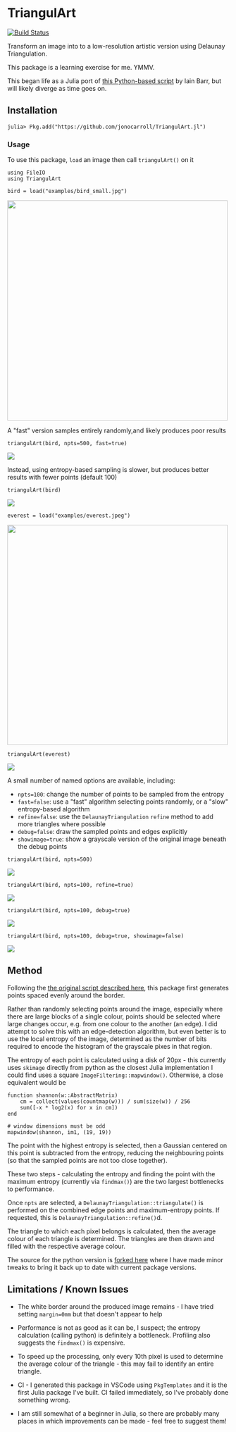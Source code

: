 # TriangulArt

[![Build Status](https://github.com/jonocarroll/TriangulArt.jl/actions/workflows/CI.yml/badge.svg?branch=main)](https://github.com/jonocarroll/TriangulArt.jl/actions/workflows/CI.yml?query=branch%3Amain)

Transform an image into to a low-resolution artistic version using Delaunay Triangulation.

This package is a learning exercise for me. YMMV.

This began life as a Julia port of 
[this Python-based script](https://www.degeneratestate.org/posts/2017/May/24/images-to-triangles/) 
by Iain Barr, but will likely diverge as time goes on.

## Installation

```
julia> Pkg.add("https://github.com/jonocarroll/TriangulArt.jl")
```

### Usage

To use this package, `load` an image then call `triangulArt()` on it

```
using FileIO
using TriangulArt

bird = load("examples/bird_small.jpg")
```

<img src="examples/bird_small.jpg" width="500">

A "fast" version samples entirely randomly,and likely produces poor results

```
triangulArt(bird, npts=500, fast=true)
```

![](examples/tri_bird_fast.svg)

Instead, using entropy-based sampling is slower, but produces better results 
with fewer points (default 100)

```
triangulArt(bird)
```

![](examples/tri_bird_small.svg)


```
everest = load("examples/everest.jpeg")
```

<img src="examples/everest.jpeg" width="500">

```
triangulArt(everest)
```

![](examples/tri_everest.svg)

A small number of named options are available, including:

* `npts=100`: change the number of points to be sampled from the entropy
* `fast=false`: use a "fast" algorithm selecting points randomly, or a "slow" 
entropy-based algorithm
* `refine=false`: use the `DelaunayTriangulation` `refine` method to add more 
triangles where possible
* `debug=false`: draw the sampled points and edges explicitly
* `showimage=true`: show a grayscale version of the original image beneath the 
debug points

```
triangulArt(bird, npts=500)
```

![](examples/tri_bird_small_500.svg)

```
triangulArt(bird, npts=100, refine=true)
```

![](examples/tri_bird_small_100_refine.svg)

```
triangulArt(bird, npts=100, debug=true)
```

![](examples/tri_bird_small_debug.svg)

```
triangulArt(bird, npts=100, debug=true, showimage=false)
```

![](examples/tri_bird_small_debug_noimage.svg)

## Method

Following the [the original script described here](https://www.degeneratestate.org/posts/2017/May/24/images-to-triangles/), 
this package first generates points spaced evenly around the border.

Rather than randomly selecting points around the image, especially where there are 
large blocks of a single colour, points should be selected where large changes occur, 
e.g. from one colour to the another (an edge). I did attempt to solve this with an 
edge-detection algorithm, but even better is to use the local entropy of the image, 
determined as the number of bits required to encode the histogram of the grayscale 
pixes in that region.

The entropy of each point is calculated using a disk of 20px - this currently uses 
`skimage` directly from python as the closest Julia implementation I could find uses a 
square `ImageFiltering::mapwindow()`. Otherwise, a close equivalent would be

```
function shannon(w::AbstractMatrix)
    cm = collect(values(countmap(w))) / sum(size(w)) / 256
    sum([-x * log2(x) for x in cm])
end

# window dimensions must be odd
mapwindow(shannon, im1, (19, 19))
```

The point with the highest entropy is selected, then a Gaussian centered on 
this point is subtracted from the entropy, reducing the neighbouring points 
(so that the sampled points are not too close together).

These two steps - calculating the entropy and finding the point with the 
maximum entropy (currently via `findmax()`) are the two largest bottlenecks 
to performance.

Once `npts` are selected, a `DelaunayTriangulation::triangulate()` is performed 
on the combined edge points and maximum-entropy points. If requested, this is 
`DelaunayTriangulation::refine()`d.

The triangle to which each pixel belongs is calculated, then the average colour 
of each triangle is determined. The triangles are then drawn and filled with the 
respective average colour.

The source for the python version is [forked here](https://github.com/jonocarroll/images-to-triangles) where I have made minor tweaks to bring it back up to date with current package versions.

## Limitations / Known Issues

* The white border around the produced image remains - I have tried setting 
`margin=0mm` but that doesn't appear to help

* Performance is not as good as it can be, I suspect; the entropy calculation 
(calling python) is definitely a bottleneck. Profiling also suggests the `findmax()`
is expensive.

* To speed up the processing, only every 10th pixel is used to determine the 
average colour of the triangle - this may fail to identify an entire triangle.

* CI - I generated this package in VSCode using `PkgTemplates` and it is the 
first Julia package I've built. CI failed immediately, so I've probably done 
something wrong.

* I am still somewhat of a beginner in Julia, so there are probably many places 
in which improvements can be made - feel free to suggest them!

